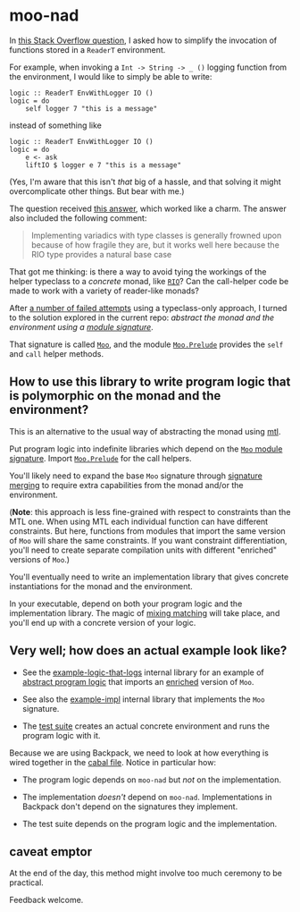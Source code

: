 # moo-nad

In [this Stack Overflow
question](https://stackoverflow.com/questions/61642492/simplifying-the-invocation-of-functions-stored-inside-an-readert-environment),
I asked how to simplify the invocation of functions stored in a `ReaderT`
environment.

For example, when invoking a `Int -> String -> _ ()` logging function from the environment, I would
like to simply be able to write:

    logic :: ReaderT EnvWithLogger IO ()
    logic = do
        self logger 7 "this is a message"

instead of something like

    logic :: ReaderT EnvWithLogger IO ()
    logic = do
        e <- ask
        liftIO $ logger e 7 "this is a message"

(Yes, I'm aware that this isn't *that* big of a hassle, and that solving it might
overcomplicate other things. But bear with me.)

The question received [this
answer](https://stackoverflow.com/a/61642757/1364288), which worked like a
charm. The answer also included the following comment:

> Implementing variadics with type classes is generally frowned upon because of
> how fragile they are, but it works well here because the RIO type provides a
> natural base case

That got me thinking: is there a way to avoid tying the workings of the
helper typeclass to a *concrete* monad, like
[`RIO`](http://hackage.haskell.org/package/rio)? Can the call-helper code be
made to work with a variety of reader-like monads?

After [a number of failed attempts](https://github.com/danidiaz/dep-t/issues/1)
using a typeclass-only approach, I turned to the solution explored in the
current repo: *abstract the monad and the environment using a [module
signature](https://downloads.haskell.org/ghc/latest/docs/html/users_guide/separate_compilation.html#module-signatures)*.

That signature is called [`Moo`](./lib/Moo.hsig), and the module [`Moo.Prelude`](./lib/Moo/Prelude.hs) provides the
`self` and `call` helper methods.

## How to use this library to write program logic that is polymorphic on the monad and the environment?

This is an alternative to the usual way of abstracting the monad using [mtl](http://hackage.haskell.org/package/mtl).

Put program logic into indefinite libraries which depend
on the [`Moo` module signature](./lib/Moo.hsig). Import [`Moo.Prelude`](./lib/Moo/Prelude.hs) for the call helpers.

You'll likely need to expand the base `Moo` signature through [signature
merging](https://github.com/danidiaz/really-small-backpack-example/tree/master/lesson3-signature-merging) to require extra capabilities from the monad and/or the environment.

(**Note**: this approach is less fine-grained with respect to constraints than
the MTL one. When using MTL each individual function can have different
constraints. But here, functions from modules that import the same version of
`Moo` will share the same constraints. If you want constraint differentiation,
you'll need to create separate compilation units with different "enriched"
versions of `Moo`.)

You'll eventually need to write an implementation library that gives concrete instantiations for the monad and the environment.

In your executable, depend on both your program logic and the implementation library. The magic of [mixing matching](https://github.com/danidiaz/really-small-backpack-example/tree/master/lesson2-signatures) will take place, and you'll end up with a concrete version of your logic.

## Very well; how does an actual example look like?

- See the [example-logic-that-logs](./lib-example-logic-that-logs) internal library for an example of [abstract program logic](./lib-example-logic-that-logs/LogicThatLogs.hs) that imports an [enriched](./lib-example-logic-that-logs/Moo.hsig) version of `Moo`. 

- See also the [example-impl](./lib-example-impl) internal library that implements the `Moo` signature.

- The [test suite](./test/tests.hs) creates an actual concrete environment and runs the program logic with it.

Because we are using Backpack, we need to look at how everything is wired together
in the [cabal file](./moo-nad.cabal). Notice in particular how: 

- The program logic depends on `moo-nad` but *not* on the implementation.

- The implementation *doesn't* depend on `moo-nad`. Implementations in Backpack don't depend on the signatures they implement.

- The test suite depends on the program logic and the implementation.

## caveat emptor

At the end of the day, this method might involve too much ceremony to be practical. 

Feedback welcome. 

